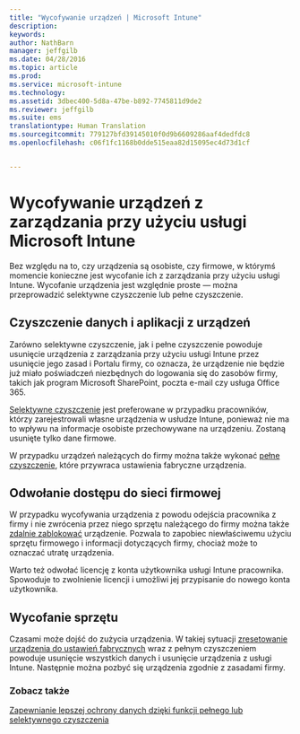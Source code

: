 ```yaml
---
title: "Wycofywanie urządzeń | Microsoft Intune"
description: 
keywords: 
author: NathBarn
manager: jeffgilb
ms.date: 04/28/2016
ms.topic: article
ms.prod: 
ms.service: microsoft-intune
ms.technology: 
ms.assetid: 3dbec400-5d8a-47be-b892-7745811d9de2
ms.reviewer: jeffgilb
ms.suite: ems
translationtype: Human Translation
ms.sourcegitcommit: 779127bfd39145010f0d9b6609286aaf4dedfdc8
ms.openlocfilehash: c06f1fc1168b0dde515eaa82d15095ec4d73d1cf


---
```


# Wycofywanie urządzeń z zarządzania przy użyciu usługi Microsoft Intune

Bez względu na to, czy urządzenia są osobiste, czy firmowe, w którymś momencie konieczne jest wycofanie ich z zarządzania przy użyciu usługi Intune. Wycofanie urządzenia jest względnie proste — można przeprowadzić selektywne czyszczenie lub pełne czyszczenie.
## Czyszczenie danych i aplikacji z urządzeń
Zarówno selektywne czyszczenie, jak i pełne czyszczenie powoduje usunięcie urządzenia z zarządzania przy użyciu usługi Intune przez usunięcie jego zasad i Portalu firmy, co oznacza, że urządzenie nie będzie już miało poświadczeń niezbędnych do logowania się do zasobów firmy, takich jak program Microsoft SharePoint, poczta e-mail czy usługa Office 365.

[Selektywne czyszczenie](use-remote-wipe-to-help-protect-data-using-microsoft-intune.md#selective-wipe) jest preferowane w przypadku pracowników, którzy zarejestrowali własne urządzenia w usłudze Intune, ponieważ nie ma to wpływu na informacje osobiste przechowywane na urządzeniu. Zostaną usunięte tylko dane firmowe.

W przypadku urządzeń należących do firmy można także wykonać [pełne czyszczenie](use-remote-wipe-to-help-protect-data-using-microsoft-intune.md#full-wipe), które przywraca ustawienia fabryczne urządzenia.

## Odwołanie dostępu do sieci firmowej
W przypadku wycofywania urządzenia z powodu odejścia pracownika z firmy i nie zwrócenia przez niego sprzętu należącego do firmy można także [zdalnie zablokować](use-remote-lock-and-passcode-reset-in-microsoft-intune.md) urządzenie. Pozwala to zapobiec niewłaściwemu użyciu sprzętu firmowego i informacji dotyczących firmy, chociaż może to oznaczać utratę urządzenia.

Warto też odwołać licencję z konta użytkownika usługi Intune pracownika. Spowoduje to zwolnienie licencji i umożliwi jej przypisanie do nowego konta użytkownika.

## Wycofanie sprzętu
Czasami może dojść do zużycia urządzenia. W takiej sytuacji [zresetowanie urządzenia do ustawień fabrycznych](use-remote-wipe-to-help-protect-data-using-microsoft-intune.md) wraz z pełnym czyszczeniem powoduje usunięcie wszystkich danych i usunięcie urządzenia z usługi Intune. Następnie można pozbyć się urządzenia zgodnie z zasadami firmy.

### Zobacz także
[Zapewnianie lepszej ochrony danych dzięki funkcji pełnego lub selektywnego czyszczenia](use-remote-wipe-to-help-protect-data-using-microsoft-intune.md)



<!--HONumber=Jun16_HO4-->


